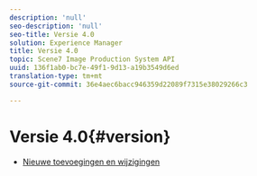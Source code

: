 ```yaml
---
description: 'null'
seo-description: 'null'
seo-title: Versie 4.0
solution: Experience Manager
title: Versie 4.0
topic: Scene7 Image Production System API
uuid: 136f1ab0-bc7e-49f1-9d13-a19b3549d6ed
translation-type: tm+mt
source-git-commit: 36e4aec6bacc946359d22089f7315e38029266c3

---
```



# Versie 4.0{#version}

* [Nieuwe toevoegingen en wijzigingen](r-4-0-new.md)
